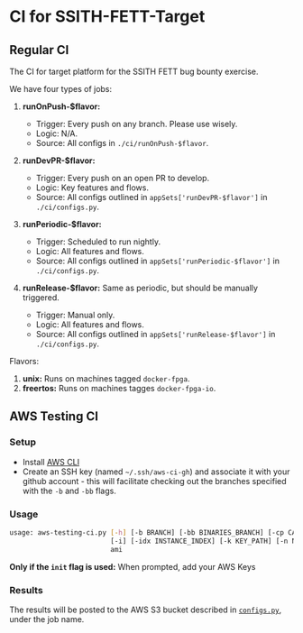 # CI for SSITH-FETT-Target

## Regular CI

The CI for target platform for the SSITH FETT bug bounty exercise.

We have four types of jobs:
1. **runOnPush-$flavor:**
    - Trigger: Every push on any branch. Please use wisely.
    - Logic: N/A.
    - Source: All configs in `./ci/runOnPush-$flavor`.
2. **runDevPR-$flavor:**   
    - Trigger: Every push on an open PR to develop.
    - Logic: Key features and flows.
    - Source: All configs outlined in `appSets['runDevPR-$flavor']` in `./ci/configs.py`.

3. **runPeriodic-$flavor:**
    - Trigger: Scheduled to run nightly.
    - Logic: All features and flows.
    - Source: All configs outlined in `appSets['runPeriodic-$flavor']` in `./ci/configs.py`.

4. **runRelease-$flavor:** Same as periodic, but should be manually triggered.
    - Trigger: Manual only.
    - Logic: All features and flows.
    - Source: All configs outlined in `appSets['runRelease-$flavor']` in `./ci/configs.py`.

Flavors:
1. **unix:** Runs on machines tagged `docker-fpga`.
2. **freertos:** Runs on machines tagges `docker-fpga-io`.

## AWS Testing CI

### Setup

- Install [AWS CLI](https://docs.aws.amazon.com/cli/latest/userguide/install-cliv2.html)
- Create an SSH key (named `~/.ssh/aws-ci-gh`) and associate it with your github account - this will facilitate checking out the branches specified with the `-b` and `-bb` flags.

### Usage

```bash
usage: aws-testing-ci.py [-h] [-b BRANCH] [-bb BINARIES_BRANCH] [-cp CAP] [-cd CREDENTIALS]
                         [-i] [-idx INSTANCE_INDEX] [-k KEY_PATH] [-n NAME] [-r RUNS]
                         ami
```

**Only if the `init` flag is used:** When prompted, add your AWS Keys

### Results

The results will be posted to the AWS S3 bucket described in [`configs.py`](configs.py), under the job name.